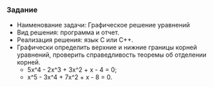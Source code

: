 ### Задание
* Наименование задачи: Графическое решение уравнений
* Вид решения: программа и отчет.
* Реализация решения: язык C или C++.
* Графически определить верхние и нижние границы корней уравнений, проверить справедливость теоремы об отделении корней.
  * 5x^4 - 2x^3 + 3x^2 + x - 4 = 0;
  * x^5 - 3x^4 + 7x^2 + x - 8 = 0.
